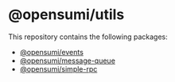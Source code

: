 # @opensumi/utils

This repository contains the following packages:

- [@opensumi/events](./packages/events/README.md)
- [@opensumi/message-queue](./packages/message-queue/README.md)
- [@opensumi/simple-rpc](./packages/simple-rpc/README.md)
